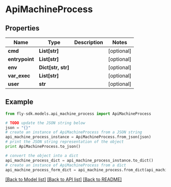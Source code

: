 # ApiMachineProcess


## Properties
Name | Type | Description | Notes
------------ | ------------- | ------------- | -------------
**cmd** | **List[str]** |  | [optional] 
**entrypoint** | **List[str]** |  | [optional] 
**env** | **Dict[str, str]** |  | [optional] 
**var_exec** | **List[str]** |  | [optional] 
**user** | **str** |  | [optional] 

## Example

```python
from fly-sdk.models.api_machine_process import ApiMachineProcess

# TODO update the JSON string below
json = "{}"
# create an instance of ApiMachineProcess from a JSON string
api_machine_process_instance = ApiMachineProcess.from_json(json)
# print the JSON string representation of the object
print ApiMachineProcess.to_json()

# convert the object into a dict
api_machine_process_dict = api_machine_process_instance.to_dict()
# create an instance of ApiMachineProcess from a dict
api_machine_process_form_dict = api_machine_process.from_dict(api_machine_process_dict)
```
[[Back to Model list]](../README.md#documentation-for-models) [[Back to API list]](../README.md#documentation-for-api-endpoints) [[Back to README]](../README.md)


